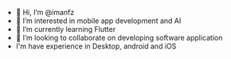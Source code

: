 - 👋 Hi, I’m @imanfz
- 👀 I’m interested in mobile app development and AI
- 🌱 I’m currently learning Flutter
- 💞️ I’m looking to collaborate on developing software application
- I'm have experience in Desktop, android and iOS
